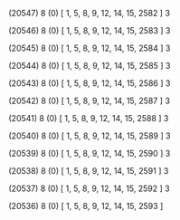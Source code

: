 (20547) 8 (0) [ 1, 5, 8, 9, 12, 14, 15, 2582 ] 3 


(20546) 8 (0) [ 1, 5, 8, 9, 12, 14, 15, 2583 ] 3 


(20545) 8 (0) [ 1, 5, 8, 9, 12, 14, 15, 2584 ] 3 


(20544) 8 (0) [ 1, 5, 8, 9, 12, 14, 15, 2585 ] 3 


(20543) 8 (0) [ 1, 5, 8, 9, 12, 14, 15, 2586 ] 3 


(20542) 8 (0) [ 1, 5, 8, 9, 12, 14, 15, 2587 ] 3 


(20541) 8 (0) [ 1, 5, 8, 9, 12, 14, 15, 2588 ] 3 


(20540) 8 (0) [ 1, 5, 8, 9, 12, 14, 15, 2589 ] 3 


(20539) 8 (0) [ 1, 5, 8, 9, 12, 14, 15, 2590 ] 3 


(20538) 8 (0) [ 1, 5, 8, 9, 12, 14, 15, 2591 ] 3 


(20537) 8 (0) [ 1, 5, 8, 9, 12, 14, 15, 2592 ] 3 


(20536) 8 (0) [ 1, 5, 8, 9, 12, 14, 15, 2593 ]  

